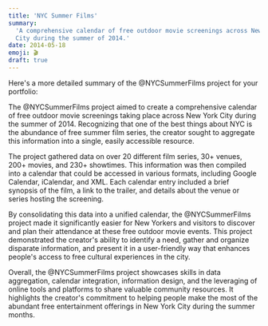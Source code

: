 ```yaml
---
title: 'NYC Summer Films'
summary:
  'A comprehensive calendar of free outdoor movie screenings across New York
  City during the summer of 2014.'
date: 2014-05-18
emoji: 🎬
draft: true
---
```


Here's a more detailed summary of the @NYCSummerFilms project for your
portfolio:

The @NYCSummerFilms project aimed to create a comprehensive calendar of free
outdoor movie screenings taking place across New York City during the summer
of 2014. Recognizing that one of the best things about NYC is the abundance of
free summer film series, the creator sought to aggregate this information into a
single, easily accessible resource.

The project gathered data on over 20 different film series, 30+ venues, 200+
movies, and 230+ showtimes. This information was then compiled into a calendar
that could be accessed in various formats, including Google Calendar, iCalendar,
and XML. Each calendar entry included a brief synopsis of the film, a link to
the trailer, and details about the venue or series hosting the screening.

By consolidating this data into a unified calendar, the @NYCSummerFilms project
made it significantly easier for New Yorkers and visitors to discover and plan
their attendance at these free outdoor movie events. This project demonstrated
the creator's ability to identify a need, gather and organize disparate
information, and present it in a user-friendly way that enhances people's access
to free cultural experiences in the city.

Overall, the @NYCSummerFilms project showcases skills in data aggregation,
calendar integration, information design, and the leveraging of online tools and
platforms to share valuable community resources. It highlights the creator's
commitment to helping people make the most of the abundant free entertainment
offerings in New York City during the summer months.
